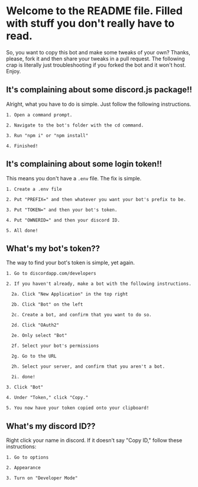 # Welcome to the README file. Filled with stuff you don't really have to read.

  So, you want to copy this bot and make some tweaks of your own? Thanks, please, fork it and then share your tweaks in a pull request. The following crap is literally just troubleshooting if you forked the bot and it won't host. Enjoy.

## It's complaining about some discord.js package!!
  Alright, what you have to do is simple. Just follow the following instructions.

```
1. Open a command prompt.

2. Navigate to the bot's folder with the cd command.

3. Run "npm i" or "npm install"

4. Finished!
```

## It's complaining about some login token!!
  This means you don't have a `.env` file. The fix is simple.

```
1. Create a .env file

2. Put "PREFIX=" and then whatever you want your bot's prefix to be.

3. Put "TOKEN=" and then your bot's token.

4. Put "OWNERID=" and then your discord ID.

5. All done!
```

## What's my bot's token??
  The way to find your bot's token is simple, yet again.

```
1. Go to discordapp.com/developers

2. If you haven't already, make a bot with the following instructions.

  2a. Click "New Application" in the top right

  2b. Click "Bot" on the left

  2c. Create a bot, and confirm that you want to do so.

  2d. Click "OAuth2"

  2e. Only select "Bot"

  2f. Select your bot's permissions

  2g. Go to the URL

  2h. Select your server, and confirm that you aren't a bot.

  2i. done!

3. Click "Bot"

4. Under "Token," click "Copy."

5. You now have your token copied onto your clipboard!
```

## What's my discord ID??
  Right click your name in discord. If it doesn't say "Copy ID," follow these instructions:

```
1. Go to options

2. Appearance

3. Turn on "Developer Mode"
```
